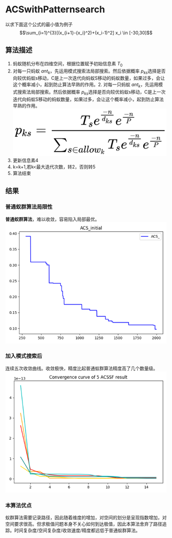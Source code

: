 # ACSwithPatternsearch
以求下面这个公式的最小值为例子
$$\sum_{i=1}^{3}[(x_{i+1}-{x_i}^2)+(x_i-1)^2]  x_i \in [-30,30]$$
## 算法描述
1. 蚂蚁随机分布在四维空间，根据位置赋予初始信息素 ${T_0}$
2. 对每一只蚂蚁 $ant_k$，先运用模式搜索法局部搜索。然后依据概率 $p_{ks}$选择是否向较优蚂蚁s移动，C是上一次迭代向蚂蚁S移动的蚂蚁数量，如果过多，会让这个概率减小，起到防止算法早熟的作用。2. 对每一只蚂蚁 $ant_k$，先运用模式搜索法局部搜索。然后依据概率 $p_{ks}$选择是否向较优蚂蚁s移动，C是上一次迭代向蚂蚁S移动的蚂蚁数量，如果过多，会让这个概率减小，起到防止算法早熟的作用。
   ![](https://github.com/GodOdimm/ACSwithPatternsearch/blob/main/pic/pks.png)
3. 更新信息素4
4. k=k+1,若k<最大迭代次数，转2，否则转5
5. 算法结束
## 结果
### 普通蚁群算法局限性
**普通蚁群算法**，难以收敛，容易陷入局部最优。
![](https://github.com/GodOdimm/ACSwithPatternsearch/blob/main/pic/没有任何优化.jpg)

### 加入模式搜索后
连续五次收敛曲线。收敛极快，精度比起普通蚁群算法精度高了几个数量级。
![连续五次收敛曲线](https://github.com/GodOdimm/ACSwithPatternsearch/blob/main/pic/5次ACSSF曲线.jpg)

### 本算法优点
蚁群算法需要记录路径，因此随着维度的增加，对空间的划分是呈现指数增加，对空间要求很高。但求极值问题本身不关心如何到达极值，因此本算法舍弃了路径追踪。时间复杂度/空间复杂度/收敛速度/精度都远低于普通蚁群算法。



